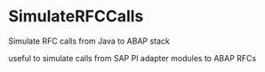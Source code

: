 SimulateRFCCalls
================

Simulate RFC calls from Java to ABAP stack 


useful to simulate calls from SAP PI adapter modules to ABAP RFCs
